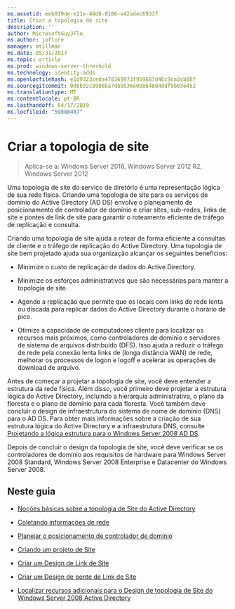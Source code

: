 ```yaml
---
ms.assetid: eeb919de-e21e-48d8-8186-e42adec6933f
title: Criar a topologia de site
description: ''
author: MicrosoftGuyJFlo
ms.author: joflore
manager: mtillman
ms.date: 05/31/2017
ms.topic: article
ms.prod: windows-server-threshold
ms.technology: identity-adds
ms.openlocfilehash: e1d9323ceda478369973f959687d46c9ca3cb88f
ms.sourcegitcommit: 0d0b32c8986ba7db9536e0b8648d4ddf9b03e452
ms.translationtype: MT
ms.contentlocale: pt-BR
ms.lasthandoff: 04/17/2019
ms.locfileid: "59888487"
---
```

# <a name="designing-the-site-topology"></a>Criar a topologia de site

>Aplica-se a: Windows Server 2016, Windows Server 2012 R2, Windows Server 2012

Uma topologia de site do serviço de diretório é uma representação lógica de sua rede física. Criando uma topologia de site para os serviços de domínio do Active Directory (AD DS) envolve o planejamento de posicionamento de controlador de domínio e criar sites, sub-redes, links de site e pontes de link de site para garantir o roteamento eficiente de tráfego de replicação e consulta.  
  
Criando uma topologia de site ajuda a rotear de forma eficiente a consultas de cliente e o tráfego de replicação do Active Directory. Uma topologia de site bem projetado ajuda sua organização alcançar os seguintes benefícios:  
  
-   Minimize o custo de replicação de dados do Active Directory.  
  
-   Minimize os esforços administrativos que são necessárias para manter a topologia de site.  
  
-   Agende a replicação que permite que os locais com links de rede lenta ou discada para replicar dados do Active Directory durante o horário de pico.  
  
-   Otimize a capacidade de computadores cliente para localizar os recursos mais próximos, como controladores de domínio e servidores de sistema de arquivos distribuído (DFS). Isso ajuda a reduzir o tráfego de rede pela conexão lenta links de (longa distância WAN) de rede, melhorar os processos de logon e logoff e acelerar as operações de download de arquivo.  
  
Antes de começar a projetar a topologia de site, você deve entender a estrutura da rede física. Além disso, você primeiro deve projetar a estrutura lógica do Active Directory, incluindo a hierarquia administrativa, o plano da floresta e o plano de domínio para cada floresta. Você também deve concluir o design de infraestrutura do sistema de nome de domínio (DNS) para o AD DS. Para obter mais informações sobre a criação de sua estrutura lógica do Active Directory e a infraestrutura DNS, consulte [Projetando a lógica estrutura para o Windows Server 2008 AD DS](https://technet.microsoft.com/library/cc770806.aspx).  
  
Depois de concluir o design da topologia de site, você deve verificar se os controladores de domínio aos requisitos de hardware para Windows Server 2008 Standard, Windows Server 2008 Enterprise e Datacenter do Windows Server 2008.  
  
## <a name="in-this-guide"></a>Neste guia  
  
-   [Noções básicas sobre a topologia de Site do Active Directory](../../ad-ds/plan/Understanding-Active-Directory-Site-Topology.md)  
  
-   [Coletando informações de rede](../../ad-ds/plan/Collecting-Network-Information.md)  
  
-   [Planejar o posicionamento de controlador de domínio](../../ad-ds/plan/Planning-Domain-Controller-Placement.md)  
  
-   [Criando um projeto de Site](../../ad-ds/plan/Creating-a-Site-Design.md)  
  
-   [Criar um Design de Link de Site](../../ad-ds/plan/Creating-a-Site-Link-Design.md)  
  
-   [Criar um Design de ponte de Link de Site](../../ad-ds/plan/Creating-a-Site-Link-Bridge-Design.md)  
  
-   [Localizar recursos adicionais para o Design de topologia de Site do Windows Server 2008 Active Directory](../../ad-ds/plan/Finding-Additional-Resources-for-Windows-Server-2008-Active-Directory-Site-Topology-Design.md)  
  


